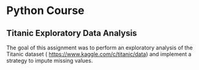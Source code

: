 # Python Course

## Titanic Exploratory Data Analysis

The goal of this assignment was to perform an exploratory analysis of the Titanic dataset ( https://www.kaggle.com/c/titanic/data) and implement a strategy to impute missing values.
